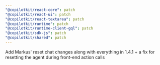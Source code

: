 ```yaml
---
"@copilotkit/react-core": patch
"@copilotkit/react-ui": patch
"@copilotkit/react-textarea": patch
"@copilotkit/runtime": patch
"@copilotkit/runtime-client-gql": patch
"@copilotkit/sdk-js": patch
"@copilotkit/shared": patch
---
```


Add Markus' reset chat changes along with everything in 1.4.1 + a fix for resetting the agent during front-end action calls
